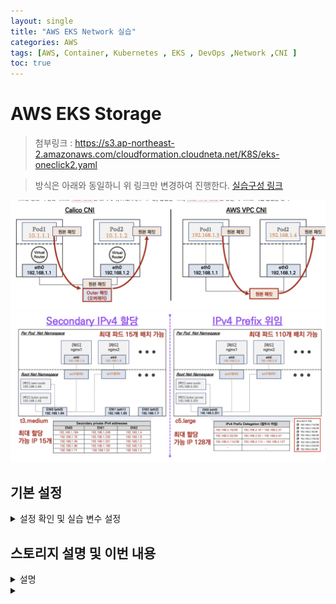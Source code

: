 ```yaml
---
layout: single
title: "AWS EKS Network 실습"
categories: AWS
tags: [AWS, Container, Kubernetes , EKS , DevOps ,Network ,CNI ]
toc: true
---
```



# AWS EKS  Storage
 > 첨부링크 : https://s3.ap-northeast-2.amazonaws.com/cloudformation.cloudneta.net/K8S/eks-oneclick2.yaml
 
 > 방식은 아래와 동일하니 위 링크만 변경하여 진행한다.
  [ 실습구성 링크 ](https://parkbeomsub.github.io/aws/AWS-EKS-%EC%84%A4%EC%B9%98(addon-AWS-CNI,-Core-DNS,-kube-proxy)/)

![구성](/Images/eks/eks_s1.png)
![구성](/Images/eks/eks_s2.png)



## 기본 설정

<details><summary>설정 확인 및 실습 변수 설정</summary>
```bash
# default 네임스페이스 적용
**kubectl ns default**

# EFS 확인 : AWS 관리콘솔 EFS 확인해보자
echo $EfsFsId
mount -t efs -o tls $EfsFsId:/ /mnt/myefs
**df -hT --type nfs4**

**echo "efs file test" > /mnt/myefs/memo.txt**
cat /mnt/myefs/memo.txt
rm -f /mnt/myefs/memo.txt

# 스토리지클래스 및 CSI 노드 확인
kubectl get sc
kubectl get sc gp2 -o yaml | yh
kubectl get csinodes

# 노드 정보 확인
kubectl get node --label-columns=node.kubernetes.io/instance-type,eks.amazonaws.com/capacityType,topology.kubernetes.io/zone
****eksctl get iamidentitymapping --cluster myeks
****
# 노드 IP 확인 및 PrivateIP 변수 지정
N1=$(kubectl get node --label-columns=topology.kubernetes.io/zone --selector=topology.kubernetes.io/zone=ap-northeast-2a -o jsonpath={.items[0].status.addresses[0].address})
N2=$(kubectl get node --label-columns=topology.kubernetes.io/zone --selector=topology.kubernetes.io/zone=ap-northeast-2b -o jsonpath={.items[0].status.addresses[0].address})
N3=$(kubectl get node --label-columns=topology.kubernetes.io/zone --selector=topology.kubernetes.io/zone=ap-northeast-2c -o jsonpath={.items[0].status.addresses[0].address})
echo "export N1=$N1" >> /etc/profile
echo "export N2=$N2" >> /etc/profile
echo "export N3=$N3" >> /etc/profile
echo $N1, $N2, $N3

# 노드 보안그룹 ID 확인
NGSGID=$(aws ec2 describe-security-groups --filters Name=group-name,Values=*ng1* --query "SecurityGroups[*].[GroupId]" --output text)
aws ec2 authorize-security-group-ingress --group-id $NGSGID --protocol '-1' --cidr 192.168.1.100/32

# 워커 노드 SSH 접속
for node in $N1 $N2 $N3; do ssh ec2-user@$node hostname; done
```

 AWS LB/ExternalDNS, kube-ops-view 설치

```bash
# AWS LB Controller
helm repo add eks https://aws.github.io/eks-charts
helm repo update
helm install aws-load-balancer-controller eks/aws-load-balancer-controller -n kube-system --set clusterName=$CLUSTER_NAME \
  --set serviceAccount.create=false --set serviceAccount.name=aws-load-balancer-controller

# ExternalDNS
MyDomain=<자신의 도메인>
**MyDomain=gasida.link**
MyDnzHostedZoneId=$(aws route53 list-hosted-zones-by-name --dns-name "${MyDomain}." --query "HostedZones[0].Id" --output text)
echo $MyDomain, $MyDnzHostedZoneId

curl -s -O https://raw.githubusercontent.com/gasida/PKOS/main/aews/**externaldns.yaml**
sed -i "s/0.13.4/0.14.0/g" externaldns.yaml
MyDomain=$MyDomain MyDnzHostedZoneId=$MyDnzHostedZoneId **envsubst** < **externaldns.yaml** | kubectl apply -f -

# kube-ops-view
helm repo add geek-cookbook https://geek-cookbook.github.io/charts/
helm install kube-ops-view geek-cookbook/kube-ops-view --version 1.2.2 --set env.TZ="Asia/Seoul" --namespace kube-system
kubectl patch svc -n kube-system kube-ops-view -p '{"spec":{"type":"LoadBalancer"}}'
kubectl **annotate** service kube-ops-view -n kube-system "external-dns.alpha.kubernetes.io/hostname=**kubeopsview**.$MyDomain"
echo -e "Kube Ops View URL = http://**kubeopsview**.$MyDomain:8080/#scale=1.5"
```


 
![구성](/Images/eks/eks_s3.png)
![구성](/Images/eks/eks_s4.png)
</details>










## 스토리지 설명 및 이번 내용
<details><summary>설명</summary>

> Pod는 삭제되거나 재생성되면 Volume이 없으면 기존에 있는 데이터들이 삭제된다.
> 삭제되지 말아야하는 데이터들을 유지하는 방법이 필요한데, 그 기술이 PV, PVC 객체를 사용하여 생성하는 방법이다.
> Worker Node에 Volume을 연결하면 해당 노드에서만 생성되어야하는 조건들이 있고, 이를 해결하는 방법과 다양한  AWS Instance 타입으로 극복하는 방법들을 알려드릴고합니다.
> 기본은 PV 생성 > PVC를 생성하여 Pod와 연동을 시키는데  PVC를 생성할 때 Storage Class을 넣게되면 PV까지 생성하게 되는데 이를 동적 프로비저닝이라 한다.

![구성](/Images/eks/eks_s14.png)
출처:  https://aws.amazon.com/ko/blogs/tech/persistent-storage-for-kubernetes/

> 



</details>







<details><summary></summary>


</details>